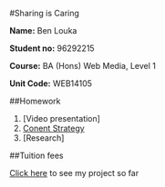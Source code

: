 
#Sharing is Caring


**Name:** Ben Louka

**Student no:** 96292215

**Course:** BA (Hons) Web Media, Level 1

**Unit Code:** WEB14105





##Homework

1. [Video presentation]
2. [Conent Strategy](https://docs.google.com/document/d/1arWWtvSZjCvUAcLgYxU52XFysiPzRclBL-Dg-DPAVEc/edit?usp=sharing)
3. [Research]





##Tuition fees

[Click here](http://blouka.github.io/Web14105-Ben-Louka-Formative-.) to see my project so far

